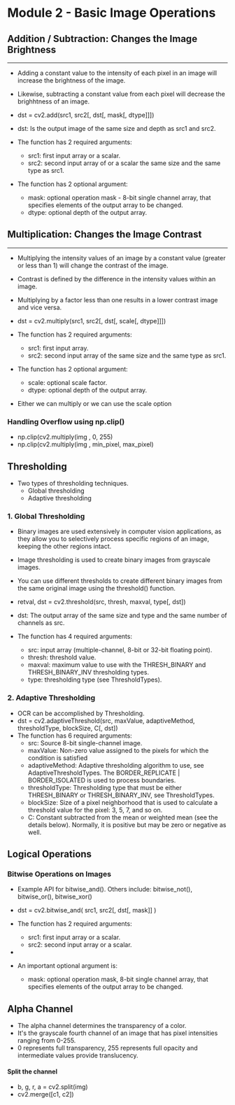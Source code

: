 #  Module 2 - Basic Image Operations

## Addition / Subtraction: Changes the Image Brightness
---
* Adding a constant value to the intensity of each pixel in an image will increase the brightness of the image.
* Likewise, subtracting a constant value from each pixel will decrease the brighhtness of an image.

* dst = cv2.add(src1, src2[, dst[, mask[, dtype]]])
* dst: Is the output image of the same size and depth as src1 and src2.

* The function has 2 required arguments:

  * src1: first input array or a scalar.
  * src2: second input array of or a scalar the same size and the same type as src1.

* The function has 2 optional argument:

  * mask: optional operation mask - 8-bit single channel array, 
    that specifies elements of the output array to be changed.
  * dtype: optional depth of the output array.


## Multiplication: Changes the Image Contrast
---
* Multiplying the intensity values of an image by a constant value (greater or less than 1) 
  will change the contrast of the image.
* Contrast is defined by the difference in the intensity values within an image.
* Multiplying by a factor less than one results in a lower contrast image and vice versa.
* dst = cv2.multiply(src1, src2[, dst[, scale[, dtype]]])

* The function has 2 required arguments:

  * src1: first input array.
  * src2: second input array of the same size and the same type as src1.

* The function has 2 optional argument:
  * scale: optional scale factor.
  * dtype: optional depth of the output array.

* Either we can multiply or we can use the scale option

### Handling Overflow using np.clip()
* np.clip(cv2.multiply(img , 0, 255)
* np.clip(cv2.multiply(img , min_pixel, max_pixel)


## Thresholding

* Two types of thresholding techniques.
  * Global thresholding
  * Adaptive thresholding

### 1. Global Thresholding

* Binary images are used extensively in computer vision applications, 
  as they allow you to selectively process specific regions of an image, 
  keeping the other regions intact.

* Image thresholding is used to create binary images from grayscale images.

* You can use different thresholds to create different binary images 
  from the same original image using the threshold() function.

* retval, dst = cv2.threshold(src, thresh, maxval, type[, dst])
* dst: The output array of the same size and type and the same number of channels as src.

* The function has 4 required arguments:

  * src: input array (multiple-channel, 8-bit or 32-bit floating point).
  * thresh: threshold value.
  * maxval: maximum value to use with the THRESH_BINARY and THRESH_BINARY_INV thresholding types.
  * type: thresholding type (see ThresholdTypes).


### 2. Adaptive Thresholding

* OCR can be accomplished by Thresholding.
* dst = cv2.adaptiveThreshold(src, maxValue, adaptiveMethod, thresholdType, blockSize, C[, dst])
* The function has 6 required arguments:
  * src: Source 8-bit single-channel image. 
  * maxValue: Non-zero value assigned to the pixels for which the condition is satisfied 
  * adaptiveMethod: Adaptive thresholding algorithm to use, see AdaptiveThresholdTypes. 
                    The BORDER_REPLICATE | BORDER_ISOLATED is used to process boundaries. 
  * thresholdType: Thresholding type that must be either THRESH_BINARY or THRESH_BINARY_INV, see ThresholdTypes. 
  * blockSize: Size of a pixel neighborhood that is used to calculate a threshold value 
               for the pixel: 3, 5, 7, and so on. 
  * C: Constant subtracted from the mean or weighted mean (see the details below). 
       Normally, it is positive but may be zero or negative as well.


## Logical Operations

### Bitwise Operations on Images

* Example API for bitwise_and(). Others include: bitwise_not(), bitwise_or(), bitwise_xor()
* dst = cv2.bitwise_and( src1, src2[, dst[, mask]] )
* The function has 2 required arguments:

  * src1: first input array or a scalar.
  * src2: second input array or a scalar.
* 
* An important optional argument is:
  * mask: optional operation mask, 8-bit single channel array, 
          that specifies elements of the output array to be changed.


## Alpha Channel

* The alpha channel determines the transparency of a color.
* It's the grayscale fourth channel of an image that has pixel intensities ranging from 0-255. 
* 0 represents full transparency, 255 represents full opacity and intermediate values provide translucency.

#### Split the channel
* b, g, r, a = cv2.split(img)
* cv2.merge([c1, c2])

